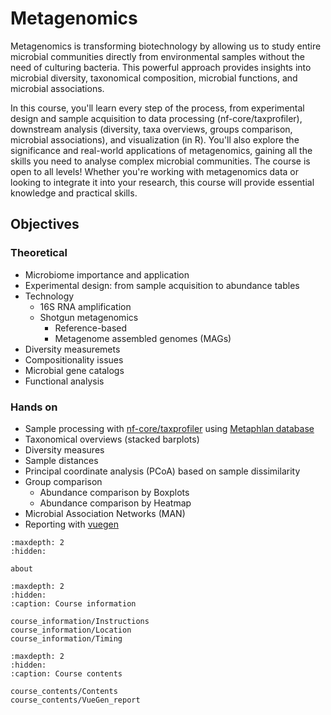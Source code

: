# Metagenomics

Metagenomics is transforming biotechnology by allowing us to study entire microbial communities directly from environmental samples without the need of culturing bacteria. This powerful approach provides insights into microbial diversity, taxonomical composition, microbial functions, and microbial associations. 
 
In this course, you'll learn every step of the process, from experimental design and sample acquisition to data processing (nf-core/taxprofiler), downstream analysis (diversity, taxa overviews, groups comparison, microbial associations), and visualization (in R). You'll also explore the significance and real-world applications of metagenomics, gaining all the skills you need to analyse complex microbial communities. The course is open to all levels! Whether you're working with metagenomics data or looking to integrate it into your research, this course will provide essential knowledge and practical skills. 

## Objectives

### Theoretical
- Microbiome importance and application
- Experimental design: from sample acquisition to abundance tables
- Technology
  - 16S RNA amplification
  - Shotgun metagenomics
    - Reference-based
    - Metagenome assembled genomes (MAGs)
- Diversity measuremets
- Compositionality issues
- Microbial gene catalogs
- Functional analysis

### Hands on
- Sample processing with [nf-core/taxprofiler](https://nf-co.re/taxprofiler/1.2.3) using [Metaphlan database](https://huttenhower.sph.harvard.edu/metaphlan/)
- Taxonomical overviews (stacked barplots)
- Diversity measures
- Sample distances
- Principal coordinate analysis (PCoA) based on sample dissimilarity
- Group comparison
  - Abundance comparison by Boxplots
  - Abundance comparison by Heatmap
- Microbial Association Networks (MAN)
- Reporting with [vuegen](https://github.com/Multiomics-Analytics-Group/vuegen)


```{toctree}
:maxdepth: 2
:hidden:

about
```

```{toctree}
:maxdepth: 2
:hidden:
:caption: Course information

course_information/Instructions
course_information/Location
course_information/Timing
```

```{toctree}
:maxdepth: 2
:hidden:
:caption: Course contents

course_contents/Contents
course_contents/VueGen_report
```

